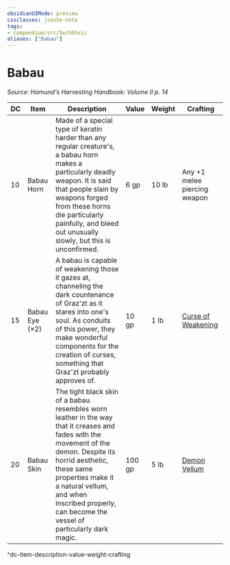 ```yaml
---
obsidianUIMode: preview
cssclasses: json5e-note
tags:
- compendium/src/5e/hhhvii
aliases: ["Babau"]
---
```

# Babau
*Source: Hamund's Harvesting Handbook: Volume II p. 14* 

| DC | Item | Description | Value | Weight | Crafting |
|----|------|-------------|-------|--------|----------|
| 10 | Babau Horn | Made of a special type of keratin harder than any regular creature's, a babau horn makes a particularly deadly weapon. It is said that people slain by weapons forged from these horns die particularly painfully, and bleed out unusually slowly, but this is unconfirmed. | 6 gp | 10 lb | Any +1 melee piercing weapon |
| 15 | Babau Eye (×2) | A babau is capable of weakening those it gazes at, channeling the dark countenance of Graz'zt as it stares into one's soul. As conduits of this power, they make wonderful components for the creation of curses, something that Graz'zt probably approves of. | 10 gp | 1 lb | [Curse of Weakening](compendium/items/curse-of-weakening-hhhvii.md) |
| 20 | Babau Skin | The tight black skin of a babau resembles worn leather in the way that it creases and fades with the movement of the demon. Despite its horrid aesthetic, these same properties make it a natural vellum, and when inscribed properly, can become the vessel of particularly dark magic. | 100 gp | 5 lb | [Demon Vellum](compendium/items/demon-vellum-hhhvii.md) |
^dc-item-description-value-weight-crafting